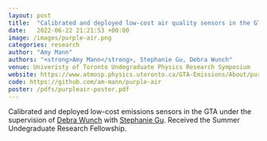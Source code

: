 ```yaml
---
layout: post
title:  "Calibrated and deployed low-cost air quality sensors in the GTA"
date:   2022-06-22 21:21:53 +00:00
image: /images/purple-air.png
categories: research
author: "Amy Mann"
authors: "<strong>Amy Mann</strong>, Stephanie Gu, Debra Wunch"
venue: Univeristy of Toronto Undegraduate Physics Research Symposium
website: https://www.atmosp.physics.utoronto.ca/GTA-Emissions/About/purpleair/
code: https://github.com/am-mann/purple-air
poster: /pdfs/purpleair-poster.pdf
---
```

Calibrated and deployed low-cost emissions sensors in the GTA under the supervision of [Debra Wunch](https://wunch-group.physics.utoronto.ca) with [Stephanie Gu](https://www.physics.utoronto.ca/members/gu-stephanie/). 
Received the Summer Undegraduate Research Fellowship. 
